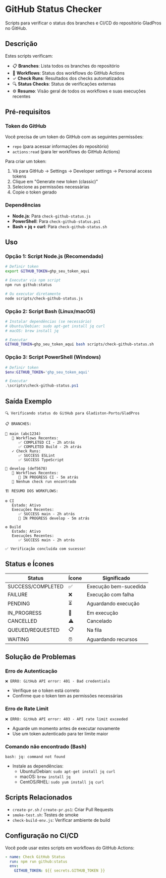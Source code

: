 # GitHub Status Checker

Scripts para verificar o status dos branches e CI/CD do repositório GladPros no GitHub.

## Descrição

Estes scripts verificam:
- 📋 **Branches**: Lista todos os branches do repositório
- 🔧 **Workflows**: Status dos workflows do GitHub Actions
- ✓ **Check Runs**: Resultados dos checks automatizados
- 🔍 **Status Checks**: Status de verificações externas
- ⚙️ **Resumo**: Visão geral de todos os workflows e suas execuções recentes

## Pré-requisitos

### Token do GitHub
Você precisa de um token do GitHub com as seguintes permissões:
- `repo` (para acessar informações do repositório)
- `actions:read` (para ler workflows do GitHub Actions)

Para criar um token:
1. Vá para GitHub → Settings → Developer settings → Personal access tokens
2. Clique em "Generate new token (classic)"
3. Selecione as permissões necessárias
4. Copie o token gerado

### Dependências
- **Node.js**: Para `check-github-status.js`
- **PowerShell**: Para `check-github-status.ps1` 
- **Bash + jq + curl**: Para `check-github-status.sh`

## Uso

### Opção 1: Script Node.js (Recomendado)
```bash
# Definir token
export GITHUB_TOKEN=ghp_seu_token_aqui

# Executar via npm script
npm run github:status

# Ou executar diretamente
node scripts/check-github-status.js
```

### Opção 2: Script Bash (Linux/macOS)
```bash
# Instalar dependências (se necessário)
# Ubuntu/Debian: sudo apt-get install jq curl
# macOS: brew install jq

# Executar
GITHUB_TOKEN=ghp_seu_token_aqui bash scripts/check-github-status.sh
```

### Opção 3: Script PowerShell (Windows)
```powershell
# Definir token
$env:GITHUB_TOKEN='ghp_seu_token_aqui'

# Executar
.\scripts\check-github-status.ps1
```

## Saída Exemplo

```
🔍 Verificando status do GitHub para Gladiston-Porto/GladPros

📋 BRANCHES:

📌 main (abc1234)
   🔧 Workflows Recentes:
      ✅ COMPLETED CI - 2h atrás
      ✅ COMPLETED Build - 2h atrás
   ✓ Check Runs:
      ✅ SUCCESS ESLint
      ✅ SUCCESS TypeScript

📌 develop (def5678)
   🔧 Workflows Recentes:
      🔄 IN PROGRESS CI - 5m atrás
   📝 Nenhum check run encontrado

🏗️ RESUMO DOS WORKFLOWS:

⚙️ CI
   Estado: Ativo
   Execuções Recentes:
      ✅ SUCCESS main - 2h atrás
      🔄 IN PROGRESS develop - 5m atrás

⚙️ Build
   Estado: Ativo
   Execuções Recentes:
      ✅ SUCCESS main - 2h atrás

✅ Verificação concluída com sucesso!
```

## Status e Ícones

| Status | Ícone | Significado |
|--------|-------|-------------|
| SUCCESS/COMPLETED | ✅ | Execução bem-sucedida |
| FAILURE | ❌ | Execução com falha |
| PENDING | ⏳ | Aguardando execução |
| IN_PROGRESS | 🔄 | Em execução |
| CANCELLED | ⚠️ | Cancelado |
| QUEUED/REQUESTED | 📋 | Na fila |
| WAITING | ⏰ | Aguardando recursos |

## Solução de Problemas

### Erro de Autenticação
```
❌ ERRO: GitHub API error: 401 - Bad credentials
```
- Verifique se o token está correto
- Confirme que o token tem as permissões necessárias

### Erro de Rate Limit
```
❌ ERRO: GitHub API error: 403 - API rate limit exceeded
```
- Aguarde um momento antes de executar novamente
- Use um token autenticado para ter limite maior

### Comando não encontrado (Bash)
```
bash: jq: command not found
```
- Instale as dependências:
  - Ubuntu/Debian: `sudo apt-get install jq curl`
  - macOS: `brew install jq`
  - CentOS/RHEL: `sudo yum install jq curl`

## Scripts Relacionados

- `create-pr.sh` / `create-pr.ps1`: Criar Pull Requests
- `smoke-test.sh`: Testes de smoke
- `check-build-env.js`: Verificar ambiente de build

## Configuração no CI/CD

Você pode usar estes scripts em workflows do GitHub Actions:

```yaml
- name: Check GitHub Status
  run: npm run github:status
  env:
    GITHUB_TOKEN: ${{ secrets.GITHUB_TOKEN }}
```